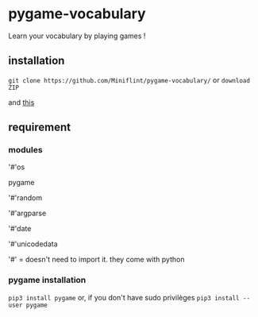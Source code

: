 # pygame-vocabulary
Learn your vocabulary by playing games !

## installation
`git clone https://github.com/Miniflint/pygame-vocabulary/` or `download ZIP`

and [this](https://github.com/Miniflint/pygame-vocabulary/blob/main/README.md#module)

## requirement
### modules
'#'os

pygame

'#'random

'#'argparse

'#'date

'#'unicodedata


'#' = doesn't need to import it. they come with python

### pygame installation
`pip3 install pygame` or, if you don't have sudo privilèges `pip3 install --user pygame`
